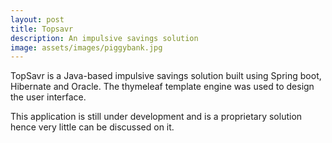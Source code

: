 ```yaml
---
layout: post
title: Topsavr
description: An impulsive savings solution
image: assets/images/piggybank.jpg
---
```


TopSavr is a Java-based impulsive savings solution built using Spring boot, Hibernate and Oracle.
The thymeleaf template engine was used to design the user interface.

This application is still under development and is a proprietary solution hence very little can be
discussed on it.
